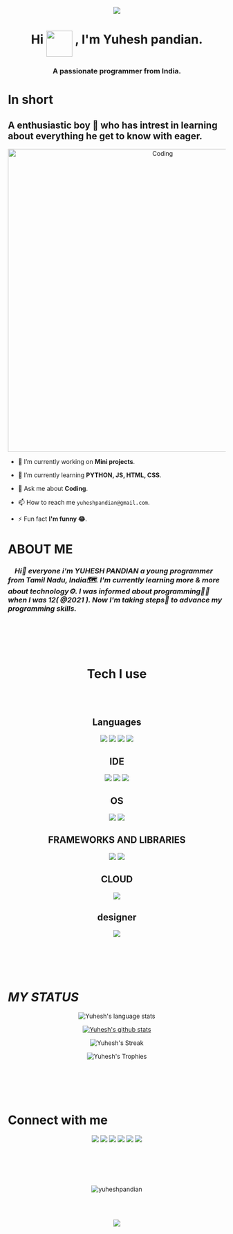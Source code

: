 
<p align="center">
  <a href="https://github.com/DenverCoder1/readme-typing-svg"><img src="https://readme-typing-svg.herokuapp.com?lines=HELLO+WORLD.;I+love+GITHUB.;I+love+learning.;LET'S+HAVE+FUN.&size=30&center=true&width=500&height=100"></a>
</p>

<h1 align="center">Hi  <img src="https://em-content.zobj.net/source/microsoft-teams/337/waving-hand_1f44b.png" width="60px" align="middle" /> , I'm Yuhesh pandian.</h1>
<h3 align="center">A passionate programmer from India.</h3>

# In short
## A enthusiastic boy 👦 who has intrest in learning about everything he get to know with eager.

<div align="center">
  <img  alt="Coding" width=700 src="https://camo.githubusercontent.com/c1dcb74cc1c1835b1d716f5051499a2814c683c806b15f04b0eba492863703e9/68747470733a2f2f63646e2e6472696262626c652e636f6d2f75736572732f3733303730332f73637265656e73686f74732f363538313234332f6176656e746f2e676966">
</div>

- 🔭 I’m currently working on **Mini projects**.

- 🌱 I’m currently learning **PYTHON, JS, HTML, CSS**.

- 💬 Ask me about **Coding**.

- 📫 How to reach me `yuheshpandian@gmail.com`.

- ⚡ Fun fact **I'm funny 😂**.




# ABOUT ME

### &nbsp;&nbsp;&nbsp; ***Hi👋 everyone i'm YUHESH PANDIAN a young programmer from Tamil Nadu, India🗺️. I'm currently learning more & more about technology⚙️. I was informed about programming👨‍💻 when I was 12( @2021 ). Now I'm taking steps👣 to advance my programming skills.***
<br></br>
</br></br>


<h1 align="center"> Tech I use </h1>
</br></br>
<div align="center">
  <h2 > Languages</h2>
  <img src="https://img.shields.io/badge/Python-FFD43B?style=for-the-badge&logo=python&logoColor=blue">
  <img src="https://img.shields.io/badge/JavaScript-323330?style=for-the-badge&logo=javascript&logoColor=F7DF1E">
  <img src="https://img.shields.io/badge/HTML5-E34F26?style=for-the-badge&logo=html5&logoColor=white">
  <img src="https://img.shields.io/badge/CSS3-1572B6?style=for-the-badge&logo=css3&logoColor=white">
</div>

<div align="center">
  <h2>IDE</h2>
  <img src="https://img.shields.io/badge/VSCode-0078D4?style=for-the-badge&logo=visual%20studio%20code&logoColor=white">
  <img src="https://img.shields.io/badge/PyCharm-000000.svg?&style=for-the-badge&logo=PyCharm&logoColor=white">
  <img src="https://img.shields.io/badge/replit-667881?style=for-the-badge&logo=replit&logoColor=white">
</div>

<div align="center">
  <h2>OS</h2>
  <img src="https://img.shields.io/badge/Android-3DDC84?style=for-the-badge&logo=android&logoColor=white">
  <img src="https://img.shields.io/badge/Windows_11-0078d4?style=for-the-badge&logo=windows-11&logoColor=white">
</div>

<div align="center">
  <h2>FRAMEWORKS AND LIBRARIES</h2>
  <img src="https://img.shields.io/badge/Flask-000000?style=for-the-badge&logo=flask&logoColor=white">
  <img src="https://img.shields.io/badge/Font_Awesome-339AF0?style=for-the-badge&logo=fontawesome&logoColor=white">
</div>

<div align="center">
  <h2>CLOUD</h2>
  <img src="https://img.shields.io/badge/Render-46E3B7?style=for-the-badge&logo=render&logoColor=white">
  
</div>

<div align="center">
  <h2>designer</h2>
  <img src="https://img.shields.io/badge/Canva-%2300C4CC.svg?&style=for-the-badge&logo=Canva&logoColor=white">
  
</div>

</br></br>
</br></br>

# ***MY STATUS***

<div align="center">
  
  ![Yuhesh's language stats](https://github-readme-stats.vercel.app/api/top-langs/?username=Yuheshpandian&layout=compact&theme=radical&hide_border=true)
  
  [![Yuhesh's github stats](https://github-readme-stats.vercel.app/api?username=Yuheshpandian&show_icons=true&theme=radical&hide_border=true&ring_color=#000000)](https://github.com/Yuheshpandian?tab=repositories)
  
  ![Yuhesh's Streak](http://github-readme-streak-stats.herokuapp.com?user=Yuheshpandian&theme=radical&hide_border=true&date_format=j%20M%5B%20Y%5D&border=FFFFFF&ring=4C8EDA&stroke=FFFFFF&dates=1D64D0)
  
  ![Yuhesh's Trophies](https://github-profile-trophy.vercel.app/?username=Yuheshpandian&no-frame=true&margin-w=10&theme=radical&no-bg=true)
  
  
  
</div>
</br></br>
</br></br>

# **Connect with me**
<div align="center">
  <a href="https://www.codechef.com/users/yuheshpandian"><img src="https://img.shields.io/badge/Codechef-%23B92B27.svg?&style=for-the-badge&logo=Codechef&logoColor=white"></a>
  <a href="https://codepen.io/Yuheshpandian"><img src="https://img.shields.io/badge/Codepen-000000?style=for-the-badge&logo=codepen&logoColor=white"></a>
  <a href="https://github.com/Yuheshpandian/" ><img src="https://img.shields.io/badge/GitHub-100000?style=for-the-badge&logo=github&logoColor=white"></a>
  <a href="#"><img src="https://img.shields.io/badge/-Sololearn-3a464b?style=for-the-badge&logo=Sololearn&logoColor=white"></a>
  <a href="https://stackoverflow.com/users/21027178/yuhesh-pandian"><img src="https://img.shields.io/badge/Stack_Overflow-FE7A16?style=for-the-badge&logo=stack-overflow&logoColor=white"></a>
  <a href="https://www.youtube.com/channel/UCzEQOFTMjIh7K7V1aPS3d0A"><img src="https://img.shields.io/badge/YouTube-FF0000?style=for-the-badge&logo=youtube&logoColor=white"></a>
  
</div>

</br></br>
---------------------------------------------------------------------------------------------------------------------------------------------------------------------



<p align="center"> <img src="https://komarev.com/ghpvc/?username=yuheshpandian&label=Profile%20views&color=0e75b6&style=flat" alt="yuheshpandian" /> </p>

</br></br>

<p align="center">
  <a href="https://github.com/DenverCoder1/readme-typing-svg"><img src="https://readme-typing-svg.herokuapp.com?lines=THANKS+FOR+VISITING+😊;&color=7E3ACECE&size=30&center=true&width=500&height=100"></a>
</p>
